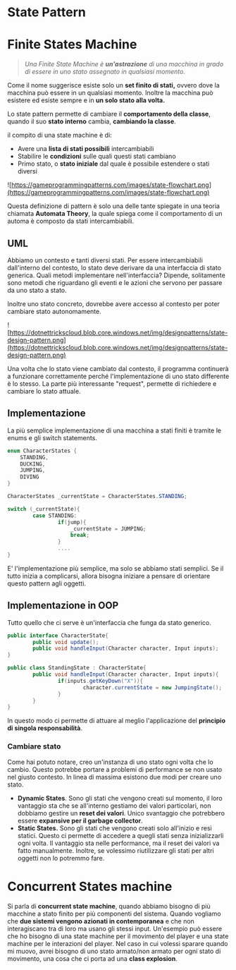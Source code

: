State Pattern
===

Finite States Machine
=====================

> _Una Finite State Machine è **un'astrazione** di una macchina in grado di essere in uno stato assegnato in qualsiasi momento._

Come il nome suggerisce esiste solo un **set finito di stati,** ovvero dove la macchina può essere in un qualsiasi momento. Inoltre la macchina può esistere ed esiste sempre e in **un solo stato alla volta.**

Lo state pattern permette di cambiare il **comportamento della classe**, quando il suo **stato interno** cambia, **cambiando la classe**.

il compito di una state machine è di:

-   Avere una **lista di stati possibili** intercambiabili
-   Stabilire le **condizioni** sulle quali questi stati cambiano
-   Primo stato, o **stato iniziale** dal quale è possibile estendere o stati diversi

![https://gameprogrammingpatterns.com/images/state-flowchart.png](https://gameprogrammingpatterns.com/images/state-flowchart.png)

Questa definizione di pattern è solo una delle tante spiegate in una teoria chiamata **Automata Theory**, la quale spiega come il comportamento di un automa è composto da stati intercambiabili.

UML
---

Abbiamo un contesto e tanti diversi stati. Per essere intercambiabili dall'interno del contesto, lo stato deve derivare da una interfaccia di stato generica. Quali metodi implementare nell'interfaccia? Dipende, solitamente sono metodi che riguardano gli eventi e le azioni che servono per passare da uno stato a stato.

Inoltre uno stato concreto, dovrebbe avere accesso al contesto per poter cambiare stato autonomamente.

![https://dotnettrickscloud.blob.core.windows.net/img/designpatterns/state-design-pattern.png](https://dotnettrickscloud.blob.core.windows.net/img/designpatterns/state-design-pattern.png)

Una volta che lo stato viene cambiato dal contesto, il programma continuerà a funzionare correttamente perché l'implementazione di uno stato differente è lo stesso. La parte più interessante "request", permette di richiedere e cambiare lo stato attuale.

Implementazione
---------------

La più semplice implementazione di una macchina a stati finiti è tramite le enums e gli switch statements.

```csharp
enum CharacterStates {
	STANDING,
	DUCKING,
	JUMPING,
	DIVING
}

CharacterStates _currentState = CharacterStates.STANDING;

switch (_currentState){
		case STANDING:
				if(jump){
					_currentState = JUMPING;
					break;
				}
				....
}
```

E' l'implementazione più semplice, ma solo se abbiamo stati semplici. Se il tutto inizia a complicarsi, allora bisogna iniziare a pensare di orientare questo pattern agli oggetti.

Implementazione in OOP
----------------------

Tutto quello che ci serve è un'interfaccia che funga da stato generico.

```csharp
public interface CharacterState{
		public void update();
		public void handleInput(Character character, Input inputs);
}

public class StandingState : CharacterState{
		public void handleInput(Character character, Input inputs){
				if(inputs.getKeyDown("X")){
						character.currentState = new JumpingState();
				}
		}
}
```

In questo modo ci permette di attuare al meglio l'applicazione del **principio di singola responsabilità**.

### Cambiare stato

Come hai potuto notare, creo un'instanza di uno stato ogni volta che lo cambio. Questo potrebbe portare a problemi di performance se non usato nel giusto contesto. In linea di massima esistono due modi per creare uno stato.

-   **Dynamic States**. Sono gli stati che vengono creati sul momento, il loro vantaggio sta che se all'interno gestiamo dei valori particolari, non dobbiamo gestire un **reset dei valori**. Unico svantaggio che potrebbero essere **expansive per il garbage collector**.
-   **Static States.** Sono gli stati che vengono creati solo all'inizio e resi statici. Questo ci permette di accedere a quegli stati senza inizializzarli ogni volta. Il vantaggio sta nelle performance, ma il reset dei valori va fatto manualmente. Inoltre, se volessimo riutilizzare gli stati per altri oggetti non lo potremmo fare.

Concurrent States machine
=========================

Si parla di **concurrent state machine**, quando abbiamo bisogno di più macchine a stato finito per più componenti del sistema. Quando vogliamo che **due sistemi vengono azionati in contemporanea** e che non interagiscano tra di loro ma usano gli stessi input. Un'esempio può essere che ho bisogno di una state machine per il movimento del player e una state machine per le interazioni del player. Nel caso in cui volessi sparare quando mi muovo, avrei bisogno di uno stato armato/non armato per ogni stato di movimento, una cosa che ci porta ad una **class explosion**.